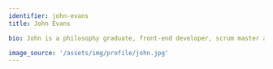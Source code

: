 ```yaml
---
identifier: john-evans
title: John Evans

bio: John is a philosophy graduate, front-end developer, scrum master and coop expert. Working on a mobile social organisation tool for precarious workers to form agile labour unions, called Wobbly.

image_source: '/assets/img/profile/john.jpg'
---
```

